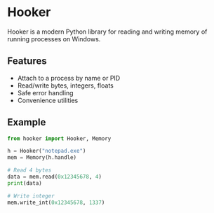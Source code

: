 # Hooker

Hooker is a modern Python library for reading and writing memory of running processes on Windows.

## Features

- Attach to a process by name or PID
- Read/write bytes, integers, floats
- Safe error handling
- Convenience utilities

## Example

```python
from hooker import Hooker, Memory

h = Hooker("notepad.exe")
mem = Memory(h.handle)

# Read 4 bytes
data = mem.read(0x12345678, 4)
print(data)

# Write integer
mem.write_int(0x12345678, 1337)
```

